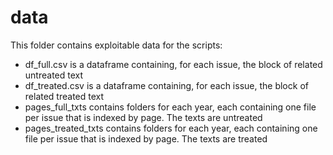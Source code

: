 # data

This folder contains exploitable data for the scripts:
- df_full.csv is a dataframe containing, for each issue, the block of related untreated text
- df_treated.csv is a dataframe containing, for each issue, the block of related treated text
- pages_full_txts contains folders for each year, each containing one file per issue that is indexed by page. The texts are untreated
- pages_treated_txts contains folders for each year, each containing one file per issue that is indexed by page. The texts are treated
